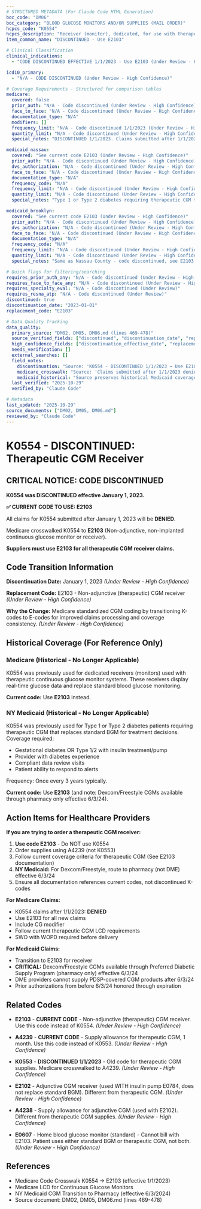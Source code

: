 ```yaml
---
# STRUCTURED METADATA (For Claude Code HTML Generation)
boc_code: "DM06"
boc_category: "BLOOD GLUCOSE MONITORS AND/OR SUPPLIES (MAIL ORDER)"
hcpcs_code: "K0554"
hcpcs_description: "Receiver (monitor), dedicated, for use with therapeutic glucose continuous monitor system"
item_common_name: "DISCONTINUED - Use E2103"

# Clinical Classification
clinical_indications:
  - "CODE DISCONTINUED EFFECTIVE 1/1/2023 - Use E2103 (Under Review - High Confidence)"

icd10_primary:
  - "N/A - CODE DISCONTINUED (Under Review - High Confidence)"

# Coverage Requirements - Structured for comparison tables
medicare:
  covered: false
  prior_auth: "N/A - Code discontinued (Under Review - High Confidence)"
  face_to_face: "N/A - Code discontinued (Under Review - High Confidence)"
  documentation_type: "N/A"
  modifiers: []
  frequency_limit: "N/A - Code discontinued 1/1/2023 (Under Review - High Confidence)"
  quantity_limit: "N/A - Code discontinued (Under Review - High Confidence)"
  special_notes: "DISCONTINUED 1/1/2023. Claims submitted after 1/1/2023 DENIED. Medicare crosswalked K0554 to E2103. Suppliers MUST use E2103 for therapeutic CGM receivers."

medicaid_nassau:
  covered: "See current code E2103 (Under Review - High Confidence)"
  prior_auth: "N/A - Code discontinued (Under Review - High Confidence)"
  dvs_authorization: "N/A - Code discontinued (Under Review - High Confidence)"
  face_to_face: "N/A - Code discontinued (Under Review - High Confidence)"
  documentation_type: "N/A"
  frequency_code: "N/A"
  frequency_limit: "N/A - Code discontinued (Under Review - High Confidence)"
  quantity_limit: "N/A - Code discontinued (Under Review - High Confidence)"
  special_notes: "Type 1 or Type 2 diabetes requiring therapeutic CGM that replaces standard BGM for treatment decisions. Requires CGM coverage criteria: gestational diabetes OR Type 1/2 with insulin treatment/pump, provider with diabetes experience, compliant data review visits, ability to respond to alerts. Frequency: once every 3 years typically."

medicaid_brooklyn:
  covered: "See current code E2103 (Under Review - High Confidence)"
  prior_auth: "N/A - Code discontinued (Under Review - High Confidence)"
  dvs_authorization: "N/A - Code discontinued (Under Review - High Confidence)"
  face_to_face: "N/A - Code discontinued (Under Review - High Confidence)"
  documentation_type: "N/A"
  frequency_code: "N/A"
  frequency_limit: "N/A - Code discontinued (Under Review - High Confidence)"
  quantity_limit: "N/A - Code discontinued (Under Review - High Confidence)"
  special_notes: "Same as Nassau County - code discontinued, see E2103."

# Quick flags for filtering/searching
requires_prior_auth_any: "N/A - Code discontinued (Under Review - High Confidence)"
requires_face_to_face_any: "N/A - Code discontinued (Under Review - High Confidence)"
requires_specialty_eval: "N/A - Code discontinued (Under Review)"
requires_resna_atp: "N/A - Code discontinued (Under Review)"
discontinued: true
discontinuation_date: "2023-01-01"
replacement_code: "E2103"

# Data Quality Tracking
data_quality:
  primary_source: "DM02, DM05, DM06.md (lines 469-478)"
  source_verified_fields: ["discontinued", "discontinuation_date", "replacement_code", "crosswalk_info"]
  high_confidence_fields: ["discontinuation_effective_date", "replacement_code", "medicare_crosswalk"]
  needs_verification: []
  external_searches: []
  field_notes:
    discontinuation: "Source: 'K0554 - DISCONTINUED 1/1/2023 → Use E2103'"
    medicare_crosswalk: "Source: 'Claims submitted after 1/1/2023 denied; Medicare crosswalked K0554 to E2103; suppliers must use E2103'"
    medicaid_historical: "Source preserves historical Medicaid coverage details including CGM criteria for reference"
  last_verified: "2025-10-29"
  verified_by: "Claude Code"

# Metadata
last_updated: "2025-10-29"
source_documents: ["DM02, DM05, DM06.md"]
reviewed_by: "Claude Code"
---
```


# K0554 - DISCONTINUED: Therapeutic CGM Receiver

## CRITICAL NOTICE: CODE DISCONTINUED

**K0554 was DISCONTINUED effective January 1, 2023.**

**✅ CURRENT CODE TO USE: E2103**

All claims for K0554 submitted after January 1, 2023 will be **DENIED**.

Medicare crosswalked K0554 to **E2103** (Non-adjunctive, non-implanted continuous glucose monitor or receiver).

**Suppliers must use E2103 for all therapeutic CGM receiver claims.**

## Code Transition Information

**Discontinuation Date:** January 1, 2023 *(Under Review - High Confidence)*

**Replacement Code:** E2103 - Non-adjunctive (therapeutic) CGM receiver *(Under Review - High Confidence)*

**Why the Change:** Medicare standardized CGM coding by transitioning K-codes to E-codes for improved claims processing and coverage consistency. *(Under Review - High Confidence)*

## Historical Coverage (For Reference Only)

### Medicare (Historical - No Longer Applicable)

K0554 was previously used for dedicated receivers (monitors) used with therapeutic continuous glucose monitor systems. These receivers display real-time glucose data and replace standard blood glucose monitoring.

**Current code:** Use **E2103** instead.

### NY Medicaid (Historical - No Longer Applicable)

K0554 was previously used for Type 1 or Type 2 diabetes patients requiring therapeutic CGM that replaces standard BGM for treatment decisions. Coverage required:
- Gestational diabetes OR Type 1/2 with insulin treatment/pump
- Provider with diabetes experience
- Compliant data review visits
- Patient ability to respond to alerts

Frequency: Once every 3 years typically.

**Current code:** Use **E2103** (and note: Dexcom/Freestyle CGMs available through pharmacy only effective 6/3/24).

## Action Items for Healthcare Providers

**If you are trying to order a therapeutic CGM receiver:**

1. **Use code E2103** - Do NOT use K0554
2. Order supplies using A4239 (not K0553)
3. Follow current coverage criteria for therapeutic CGM (See E2103 documentation)
4. **NY Medicaid:** For Dexcom/Freestyle, route to pharmacy (not DME) effective 6/3/24
5. Ensure all documentation references current codes, not discontinued K-codes

**For Medicare Claims:**
- K0554 claims after 1/1/2023: **DENIED**
- Use E2103 for all new claims
- Include CG modifier
- Follow current therapeutic CGM LCD requirements
- SWO with WOPD required before delivery

**For Medicaid Claims:**
- Transition to E2103 for receiver
- **CRITICAL:** Dexcom/Freestyle CGMs available through Preferred Diabetic Supply Program (pharmacy only) effective 6/3/24
- DME providers cannot supply PDSP-covered CGM products after 6/3/24
- Prior authorizations from before 6/3/24 honored through expiration

## Related Codes

- **E2103** - **CURRENT CODE** - Non-adjunctive (therapeutic) CGM receiver. Use this code instead of K0554. *(Under Review - High Confidence)*

- **A4239** - **CURRENT CODE** - Supply allowance for therapeutic CGM, 1 month. Use this code instead of K0553. *(Under Review - High Confidence)*

- **K0553** - **DISCONTINUED 1/1/2023** - Old code for therapeutic CGM supplies. Medicare crosswalked to A4239. *(Under Review - High Confidence)*

- **E2102** - Adjunctive CGM receiver (used WITH insulin pump E0784, does not replace standard BGM). Different from therapeutic CGM. *(Under Review - High Confidence)*

- **A4238** - Supply allowance for adjunctive CGM (used with E2102). Different from therapeutic CGM supplies. *(Under Review - High Confidence)*

- **E0607** - Home blood glucose monitor (standard) - Cannot bill with E2103. Patient uses either standard BGM or therapeutic CGM, not both. *(Under Review - High Confidence)*

## References

- Medicare Code Crosswalk K0554 → E2103 (effective 1/1/2023)
- Medicare LCD for Continuous Glucose Monitors
- NY Medicaid CGM Transition to Pharmacy (effective 6/3/2024)
- Source document: DM02, DM05, DM06.md (lines 469-478)
